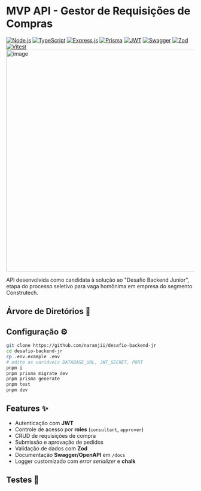 <h1>MVP API - Gestor de Requisições de Compras</h1>

[![Node.js](https://img.shields.io/badge/Node.js-18.x-43853D?style=for-the-badge&logo=node.js&logoColor=white)](https://nodejs.org/)
[![TypeScript](https://img.shields.io/badge/TypeScript-5.x-007ACC?style=for-the-badge&logo=typescript&logoColor=white)](https://www.typescriptlang.org/)
[![Express.js](https://img.shields.io/badge/Express.js-404D59?style=for-the-badge&logo=express&logoColor=white)](https://expressjs.com/)
[![Prisma](https://img.shields.io/badge/Prisma-3982CE?style=for-the-badge&logo=Prisma&logoColor=white)](https://www.prisma.io/)
[![JWT](https://img.shields.io/badge/JWT-orange?style=for-the-badge&logo=jsonwebtokens&logoColor=white)](https://jwt.io/)
[![Swagger](https://img.shields.io/badge/Swagger-85EA2D?style=for-the-badge&logo=swagger&logoColor=black)](https://swagger.io/)
[![Zod](https://img.shields.io/badge/Zod-3.x-3068B7?style=for-the-badge&logo=Zod&logoColor=white)](https://zod.dev/)
[![Vitest](https://img.shields.io/badge/Vitest-6E9F18?style=for-the-badge&logo=vitest&logoColor=white)](https://vitest.dev/)
<img width="925" height="593" alt="image" src="https://github.com/user-attachments/assets/d25bb39c-026d-4f29-9dca-ec16ee94f504" />

API desenvolvida como candidata à solução ao "Desafio Backend Junior", etapa do processo seletivo para vaga homônima em empresa do segmento Construtech.

<h2>Árvore de Diretórios 📂</h2>
<h2>Configuração ⚙️</h2>

```bash
git clone https://github.com/naranjii/desafio-backend-jr
cd desafio-backend-jr
cp .env.example .env
# edite as variáveis DATABASE_URL, JWT_SECRET, PORT
pnpm i
pnpm prisma migrate dev
pnpm prisma generate
pnpm test
pnpm dev

```

<h2>Features ✨</h2>
<ul>
  <li>Autenticação com <strong>JWT</strong></li>
  <li>Controle de acesso por <strong>roles</strong> (<code>consultant</code>, <code>approver</code>)</li>
  <li>CRUD de requisições de compra</li>
  <li>Submissão e aprovação de pedidos</li>
  <li>Validação de dados com <strong>Zod</strong></li>
  <li>Documentação <strong>Swagger/OpenAPI</strong> em <code>/docs</code></li>
  <li>Logger customizado com <em>error serializer</em> e <strong>chalk</strong></li>
</ul>
<h2>Testes 🧪</h2>

